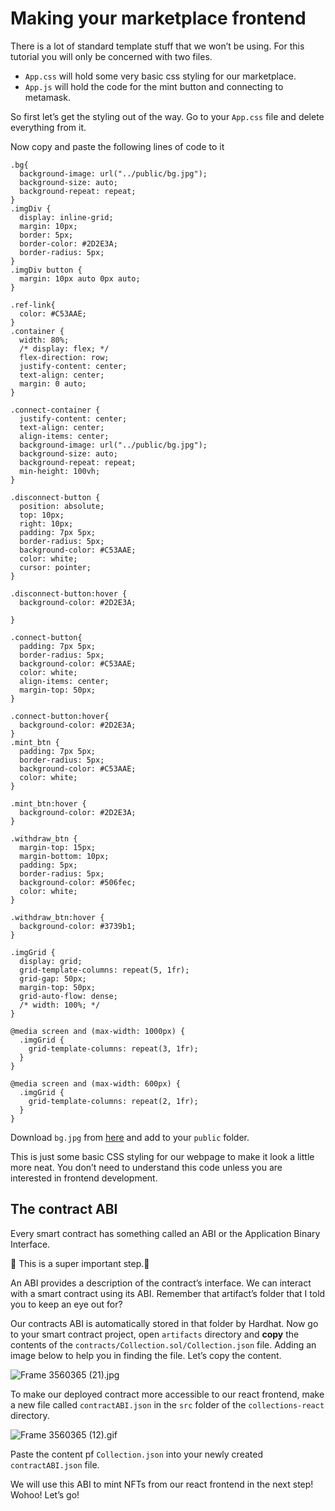 ﻿# Making your marketplace frontend

There is a lot of standard template stuff that we won’t be using. For this tutorial you will only be concerned with two files.

- `App.css` will hold some very basic css styling for our marketplace.
- `App.js` will hold the code for the mint button and connecting to metamask.

So first let’s get the styling out of the way. Go to your `App.css` file and delete everything from it.

Now copy and paste the following lines of code to it

```
.bg{
  background-image: url("../public/bg.jpg");
  background-size: auto;
  background-repeat: repeat;
}
.imgDiv {
  display: inline-grid;
  margin: 10px;
  border: 5px;
  border-color: #2D2E3A;
  border-radius: 5px;
}
.imgDiv button {
  margin: 10px auto 0px auto;
}

.ref-link{
  color: #C53AAE; 
}
.container {
  width: 80%;
  /* display: flex; */
  flex-direction: row;
  justify-content: center;
  text-align: center;
  margin: 0 auto;
}

.connect-container {
  justify-content: center;
  text-align: center;
  align-items: center;
  background-image: url("../public/bg.jpg");
  background-size: auto;
  background-repeat: repeat;
  min-height: 100vh;
}

.disconnect-button {
  position: absolute;
  top: 10px;
  right: 10px;
  padding: 7px 5px;
  border-radius: 5px;
  background-color: #C53AAE;
  color: white;
  cursor: pointer;
}

.disconnect-button:hover {
  background-color: #2D2E3A;

}

.connect-button{
  padding: 7px 5px;
  border-radius: 5px;
  background-color: #C53AAE;
  color: white;
  align-items: center;
  margin-top: 50px;
}

.connect-button:hover{
  background-color: #2D2E3A;
}
.mint_btn {
  padding: 7px 5px;
  border-radius: 5px;
  background-color: #C53AAE;
  color: white;
}

.mint_btn:hover {
  background-color: #2D2E3A;
}

.withdraw_btn {
  margin-top: 15px;
  margin-bottom: 10px;
  padding: 5px;
  border-radius: 5px;
  background-color: #506fec;
  color: white;
}

.withdraw_btn:hover {
  background-color: #3739b1;
}

.imgGrid {
  display: grid;
  grid-template-columns: repeat(5, 1fr);
  grid-gap: 50px;
  margin-top: 50px;
  grid-auto-flow: dense;
  /* width: 100%; */
}

@media screen and (max-width: 1000px) {
  .imgGrid {
    grid-template-columns: repeat(3, 1fr);
  }
}

@media screen and (max-width: 600px) {
  .imgGrid {
    grid-template-columns: repeat(2, 1fr);
  }
}
```

Download `bg.jpg` from [here](https://github.com/0xmetaschool/Learning-Projects/blob/main/assets/Launch%20your%20own%20epic%20NFT%20marketplace/bg.jpg) and add to your `public` folder.

This is just some basic CSS styling for our webpage to make it look a little more neat. You don’t need to understand this code unless you are interested in frontend development.

## The contract ABI

Every smart contract has something called an ABI or the Application Binary Interface.

🚨 This is a super important step.🚨

An ABI provides a description of the contract’s interface. We can interact with a smart contract using its ABI. Remember that artifact’s folder that I told you to keep an eye out for?

Our contracts ABI is automatically stored in that folder by Hardhat. Now go to your smart contract project, open `artifacts` directory and **copy** the contents of the `contracts/Collection.sol/Collection.json` file. Adding an image below to help you in finding the file. Let’s copy the content.

![Frame 3560365 (21).jpg](https://github.com/0xmetaschool/Learning-Projects/blob/main/assests_for_all/Launch%20your%20own%20epic%20NFT%20place/3%20Making%20the%20Frontend%20of%20your%20Marketplace/2.%20Making%20your%20marketplace%20frontend/Frame_3560365_(21).jpg?raw=true)

To make our deployed contract more accessible to our react frontend, make a new file called `contractABI.json` in the `src` folder of the `collections-react` directory.

![Frame 3560365 (12).gif](https://github.com/0xmetaschool/Learning-Projects/blob/main/assests_for_all/Launch%20your%20own%20epic%20NFT%20place/3%20Making%20the%20Frontend%20of%20your%20Marketplace/2.%20Making%20your%20marketplace%20frontend/Frame_3560365_(12).gif?raw=true)

Paste the content pf `Collection.json` into your newly created `contractABI.json` file.

We will use this ABI to mint NFTs from our react frontend in the next step! Wohoo! Let’s go!
